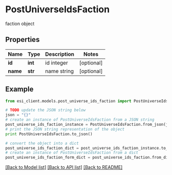 # PostUniverseIdsFaction

faction object

## Properties

Name | Type | Description | Notes
------------ | ------------- | ------------- | -------------
**id** | **int** | id integer | [optional] 
**name** | **str** | name string | [optional] 

## Example

```python
from esi_client.models.post_universe_ids_faction import PostUniverseIdsFaction

# TODO update the JSON string below
json = "{}"
# create an instance of PostUniverseIdsFaction from a JSON string
post_universe_ids_faction_instance = PostUniverseIdsFaction.from_json(json)
# print the JSON string representation of the object
print PostUniverseIdsFaction.to_json()

# convert the object into a dict
post_universe_ids_faction_dict = post_universe_ids_faction_instance.to_dict()
# create an instance of PostUniverseIdsFaction from a dict
post_universe_ids_faction_form_dict = post_universe_ids_faction.from_dict(post_universe_ids_faction_dict)
```
[[Back to Model list]](../README.md#documentation-for-models) [[Back to API list]](../README.md#documentation-for-api-endpoints) [[Back to README]](../README.md)


